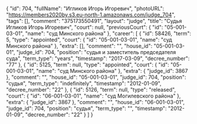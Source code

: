 {
    "id": 704,
    "fullName": "Игликов Игорь Игоревич",
    "photoURL": "https://members2020by.s3.eu-north-1.amazonaws.com/judge_704",
    "tags": [],
    "comment": "375173550491",
    "layout": "judge",
    "title": "Судья Игликов Игорь Игоревич",
    "court": null,
    "previousCourt": {
        "id": "05-001-03-01",
        "name": "суд Минского района"
    },
    "career": [
        {
            "id": 58426,
            "term": 5,
            "type": "appointed",
            "court": {
                "id": "05-001-03-01",
                "name": "суд Минского района"
            },
            "extra": [],
            "comment": "",
            "house_id": "05-001-03-01",
            "judge_id": 704,
            "position": "судья и заместитель председателя суда",
            "term_type": "years",
            "timestamp": "2017-03-09",
            "decree_number": "77"
        },
        {
            "id": 5125,
            "term": null,
            "type": "appointed",
            "court": {
                "id": "05-001-03-01",
                "name": "суд Минского района"
            },
            "extra": {
                "judge_id": 3867
            },
            "comment": "",
            "house_id": "05-001-03-01",
            "judge_id": 704,
            "position": "судья",
            "term_type": "indefinitely",
            "timestamp": "2012-01-09",
            "decree_number": "22"
        },
        {
            "id": 5126,
            "term": null,
            "type": "released",
            "court": {
                "id": "06-001-03-01",
                "name": "суд Могилевского района"
            },
            "extra": {
                "judge_id": 3867
            },
            "comment": "",
            "house_id": "06-001-03-01",
            "judge_id": 704,
            "position": "судья",
            "term_type": "",
            "timestamp": "2012-01-09",
            "decree_number": "22"
        }
    ]
}